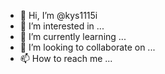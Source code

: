 - 👋 Hi, I’m @kys1115i
- 👀 I’m interested in ...
- 🌱 I’m currently learning ...
- 💞️ I’m looking to collaborate on ...
- 📫 How to reach me ...

<!---
kys1115i/kys1115i is a ✨ special ✨ repository because its `README.md` (this file) appears on your GitHub profile.
You can click the Preview link to take a look at your changes.
--->
